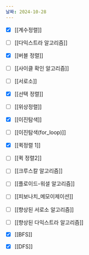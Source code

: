```yaml
---
날짜: 2024-10-28
---
```

- [x] [[계수정렬]]
- [ ] [[다익스트라 알고리즘]]
- [x] [[버블 정렬]]
- [ ] [[사이클 확인 알고리즘]]
- [ ] [[서로소]]
- [x] [[선택 정렬]]
- [ ] [[위상정렬]]
- [x] [[이진탐색]]
- [ ] [[이진탐색(for_loop)]]
- [x] [[퀵정렬 1]]
- [ ] [[퀵 정렬2]]
- [ ] [[크루스칼 알고리즘]]
- [ ] [[플로이드-워셜 알고리즘]]
- [ ] [[피보나치_메모이제이션]]
- [ ] [[향상된 서로소 알고리즘]]
- [ ] [[향상된 다익스트라 알고리즘]]
- [x] [[BFS]]
- [x] [[DFS]]


